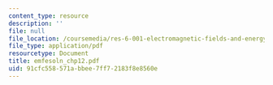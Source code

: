 ```yaml
---
content_type: resource
description: ''
file: null
file_location: /coursemedia/res-6-001-electromagnetic-fields-and-energy-spring-2008/91cfc558571abbee7ff72183f8e8560e_emfesoln_chp12.pdf
file_type: application/pdf
resourcetype: Document
title: emfesoln_chp12.pdf
uid: 91cfc558-571a-bbee-7ff7-2183f8e8560e
---
```

